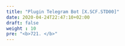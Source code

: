 ```yaml
---
title: "Plugin Telegram Bot [X.SCF.STD00]"
date: 2020-04-24T22:47:10+02:00
draft: false
weight : 10
pre: "<b>721. </b>"
---
```





